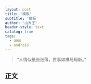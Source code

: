 ```yaml
---
layout: post
title: "模板"
subtitle: '模板'
author: "山大王"
header-style: text
catalog: true
tags:
  - 源码
  - android
---
```

> “人情似纸张张薄，世事如棋局局新。”

## 正文
